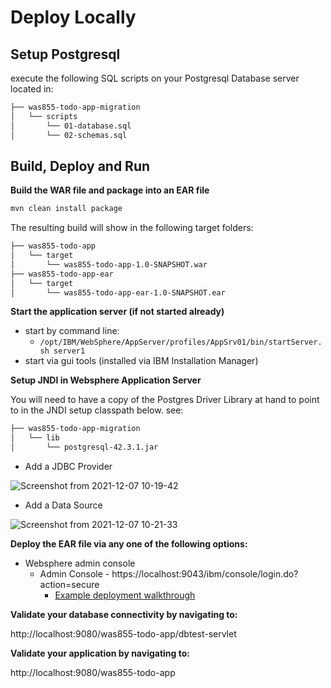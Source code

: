 # Deploy Locally

## Setup Postgresql

execute the following SQL scripts on your Postgresql Database server located in:

```bash
├── was855-todo-app-migration
│   └── scripts
│       └── 01-database.sql
│       └── 02-schemas.sql
```

## Build, Deploy and Run

**Build the WAR file and package into an EAR file**

```bash
mvn clean install package
```
The resulting build will show in the following target folders:

```bash
├── was855-todo-app
│   └── target
│       └── was855-todo-app-1.0-SNAPSHOT.war
├── was855-todo-app-ear
│   └── target
│       └── was855-todo-app-ear-1.0-SNAPSHOT.ear
```

**Start the application server (if not started already)**

- start by command line:
    - `/opt/IBM/WebSphere/AppServer/profiles/AppSrv01/bin/startServer.sh server1`
- start via gui tools (installed via IBM Installation Manager)

**Setup JNDI in Websphere Application Server**

You will need to have a copy of the Postgres Driver Library at hand to point to in the JNDI setup classpath below. see:

```bash
├── was855-todo-app-migration
│   └── lib
│       └── postgresql-42.3.1.jar
```

- Add a JDBC Provider

![Screenshot from 2021-12-07 10-19-42](https://user-images.githubusercontent.com/61749/145066535-19eee17a-4a32-44bd-98f5-5c9ea24cd8e8.png)

- Add a Data Source

![Screenshot from 2021-12-07 10-21-33](https://user-images.githubusercontent.com/61749/145066736-8f8350f0-3cab-4ffd-a5df-a77d3b84a530.png)

**Deploy the EAR file via any one of the following options:**

- Websphere admin console
    - Admin Console - https://localhost:9043/ibm/console/login.do?action=secure
        - [Example deployment walkthrough](https://www.youtube.com/watch?v=qg4lhtNiYtg)

**Validate your database connectivity by navigating to:**

http://localhost:9080/was855-todo-app/dbtest-servlet

**Validate your application by navigating to:**

http://localhost:9080/was855-todo-app